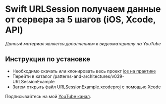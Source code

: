 # Swift URLSession получаем данные от сервера за 5 шагов (iOS, Xcode, API)

*Данный материал является дополнением к видеоматериалу на YouTube*

## Инструкция по установке

- Необходимо скачать или клонировать весь проект [ios на практике](https://github.com/lexonerus/ios-on-practice)
- Перейти в каталог /patterns-and-architectures/v039-URLSessionExample
- Затем открыть файл URLSessionExample.xcodeproj с помощью Xcode

Подписывайтесь на мой [YouTube канал](https://www.youtube.com/channel/UCNp8ItQbZqAz97ACiVEe62g).
